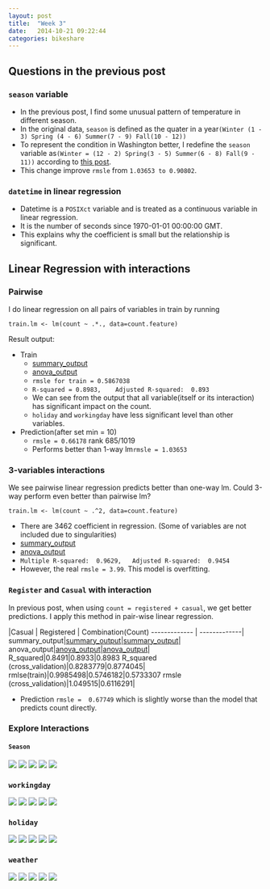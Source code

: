 ```yaml
---
layout: post
title:  "Week 3"
date:   2014-10-21 09:22:44
categories: bikeshare
---
```

## Questions in the previous post ##
### `season` variable ###
* In the previous post, I find some unusual pattern of temperature in different season.
* In the original data, `season` is defined as the quater in a year`(Winter (1 - 3) Spring (4 - 6) Summer(7 - 9) Fall(10 - 12))`
* To represent the condition in Washington better, I redefine the `season` variable as`(Winter = (12 - 2) Spring(3 - 5) Summer(6 - 8) Fall(9 - 11))` according to [this post](http://www.washingtondc.com/weather/).
* This change improve `rmsle` from `1.03653 to 0.90802`.

### `datetime` in linear regression ###
* Datetime is a `POSIXct` variable and is treated as a continuous variable in linear regression.
* It is the number of seconds since 1970-01-01 00:00:00 GMT.
* This explains why the coefficient is small but the relationship is significant.

## Linear Regression with interactions ##
### Pairwise ###
I do linear regression on all pairs of variables in train by running
```
train.lm <- lm(count ~ .*., data=count.feature)
```
Result output:
* Train
  * [summary_output](https://raw.githubusercontent.com/yunhaolucky/bikeshare/master/Week3/lm_2_summary.txt)
  * [anova_output](https://raw.githubusercontent.com/yunhaolucky/bikeshare/master/Week3/lm_2_anova.txt)
  * `rmsle for train = 0.5867038 `
  * `R-squared = 0.8983,	Adjusted R-squared:  0.893`
  * We can see from the output that all variable(itself or its interaction) has significant impact on the count.
  * `holiday` and `workingday` have less significant level than other variables.
* Prediction(after set min = 10)
  * `rmsle = 0.66178` rank 685/1019
  * Performs better than 1-way lm`rmsle = 1.03653`

### 3-variables interactions ###
We see pairwise linear regression predicts better than one-way lm. Could 3-way perform even better than pairwise lm?
```
train.lm <- lm(count ~ .^2, data=count.feature)
```

  * There are 3462 coefficient in regression. (Some of variables are not included due to singularities)
  * [summary_output](https://raw.githubusercontent.com/yunhaolucky/bikeshare/master/Week3/lm_3_summary.txt)
  * [anova_output](https://raw.githubusercontent.com/yunhaolucky/bikeshare/master/Week3/lm_3_anova.txt)
  * `Multiple R-squared:  0.9629,	Adjusted R-squared:  0.9454 `
  * However, the real `rmsle = 3.99`. This model is overfitting.

### `Register` and `Casual` with interaction ###

In previous post, when using `count = registered + casual`, we get better predictions. I apply this method in pair-wise linear regression.

|Casual  | Registered | Combination(Count)
------------- | -------------|
summary_output|[summary_output](https://raw.githubusercontent.com/yunhaolucky/bikeshare/master/Week3/lm_2_casual_summary.txt)|[summary_output](https://raw.githubusercontent.com/yunhaolucky/bikeshare/master/Week3/lm_2_registered_summary.txt)|
anova_output|[anova_output](https://raw.githubusercontent.com/yunhaolucky/bikeshare/master/Week3/lm_2_casual_summary.txt)|[anova_output](https://raw.githubusercontent.com/yunhaolucky/bikeshare/master/Week3/lm_2_registered_anova.txt)|
R_squared|0.8491|0.8933|0.8983
R_squared (cross_validation)|0.8283779|0.8774045|
rmlse(train)|0.9985498|0.5746182|0.5733307
rmsle (cross_validation)|1.049515|0.6116291|

* Prediction `rmsle =  0.67749` which is slightly worse than the model that predicts count directly.

### Explore Interactions ##
#### `Season` ####
![](https://googledrive.com/host/0B47woKFE0zXeZ01RNVh3RFFuOFE/atemp_season.png)
![](https://googledrive.com/host/0B47woKFE0zXeZ01RNVh3RFFuOFE/temp_season.png)
![](https://googledrive.com/host/0B47woKFE0zXeZ01RNVh3RFFuOFE/windspeed_season.png)
![](https://googledrive.com/host/0B47woKFE0zXeZ01RNVh3RFFuOFE/humidity_season.png)
![](https://googledrive.com/host/0B47woKFE0zXeZ01RNVh3RFFuOFE/hour_season.png)

### `workingday` ###
![](https://googledrive.com/host/0B47woKFE0zXeZ01RNVh3RFFuOFE/atemp_workingday.png)
![](https://googledrive.com/host/0B47woKFE0zXeZ01RNVh3RFFuOFE/temp_workingday.png)
![](https://googledrive.com/host/0B47woKFE0zXeZ01RNVh3RFFuOFE/windspeed_workingday.png)
![](https://googledrive.com/host/0B47woKFE0zXeZ01RNVh3RFFuOFE/humidity_workingday.png)
![](https://googledrive.com/host/0B47woKFE0zXeZ01RNVh3RFFuOFE/hour_workingday.png)

### `holiday` ###
![](https://googledrive.com/host/0B47woKFE0zXeZ01RNVh3RFFuOFE/atemp_holiday.png)
![](https://googledrive.com/host/0B47woKFE0zXeZ01RNVh3RFFuOFE/temp_holiday.png)
![](https://googledrive.com/host/0B47woKFE0zXeZ01RNVh3RFFuOFE/windspeed_holiday.png)
![](https://googledrive.com/host/0B47woKFE0zXeZ01RNVh3RFFuOFE/humidity_holiday.png)
![](https://googledrive.com/host/0B47woKFE0zXeZ01RNVh3RFFuOFE/hour_holiday.png)

### `weather` ###
![](https://googledrive.com/host/0B47woKFE0zXeZ01RNVh3RFFuOFE/atemp_weather.png)
![](https://googledrive.com/host/0B47woKFE0zXeZ01RNVh3RFFuOFE/temp_weather.png)
![](https://googledrive.com/host/0B47woKFE0zXeZ01RNVh3RFFuOFE/windspeed_weather.png)
![](https://googledrive.com/host/0B47woKFE0zXeZ01RNVh3RFFuOFE/humidity_weather.png)
![](https://googledrive.com/host/0B47woKFE0zXeZ01RNVh3RFFuOFE/hour_weather.png)
